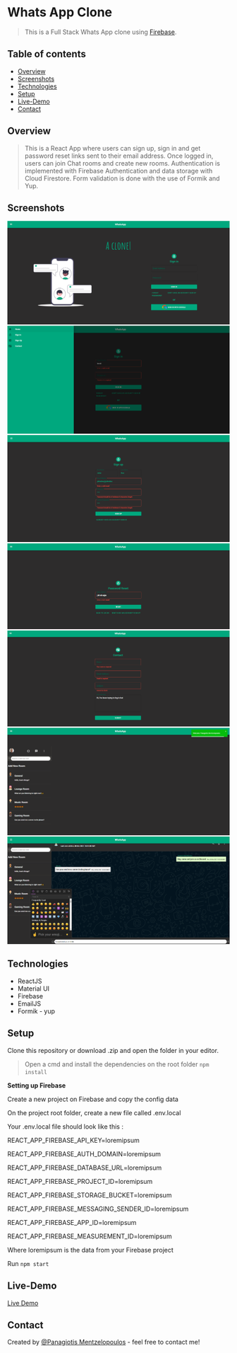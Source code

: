 # Whats App Clone
> This is a Full Stack Whats App clone using [Firebase]( https://firebase.google.com/).

## Table of contents
* [Overview](#overview)
* [Screenshots](#screenshots)
* [Technologies](#technologies)
* [Setup](#setup)
* [Live-Demo](#live-demo)
* [Contact](#contact)

## Overview
> This is a React App where users can sign up, sign in and get password reset links sent to their email address. Once logged in, users can join Chat rooms and create new rooms. Authentication is implemented with Firebase Authentication and data storage with Cloud Firestore. Form validation is done with the use of Formik and Yup.

## Screenshots
![LandingPage](https://github.com/Panosmentz/Projects-Screenshots/blob/master/WhatsAppClone%20screenshots/landing.PNG)
![signin](https://github.com/Panosmentz/Projects-Screenshots/blob/master/WhatsAppClone%20screenshots/signin.PNG)
![signup](https://github.com/Panosmentz/Projects-Screenshots/blob/master/WhatsAppClone%20screenshots/signup.PNG)
![forgotpwd](https://github.com/Panosmentz/Projects-Screenshots/blob/master/WhatsAppClone%20screenshots/forgotpwd.PNG)
![contact](https://github.com/Panosmentz/Projects-Screenshots/blob/master/WhatsAppClone%20screenshots/contact.PNG)
![suclogin](https://github.com/Panosmentz/Projects-Screenshots/blob/master/WhatsAppClone%20screenshots/suclogin.PNG)
![chat](https://github.com/Panosmentz/Projects-Screenshots/blob/master/WhatsAppClone%20screenshots/chat.PNG)
## Technologies
* ReactJS
* Material UI
* Firebase
* EmailJS
* Formik - yup

## Setup
Clone this repository or download .zip and open the folder in your editor.
>Open a cmd and install the dependencies on the root folder 
>`npm install`

**Setting up Firebase**

Create a new project on Firebase and copy the config data

On the project root folder, create a new file called .env.local

Your .env.local file should look like this :

REACT_APP_FIREBASE_API_KEY=loremipsum

REACT_APP_FIREBASE_AUTH_DOMAIN=loremipsum

REACT_APP_FIREBASE_DATABASE_URL=loremipsum

REACT_APP_FIREBASE_PROJECT_ID=loremipsum

REACT_APP_FIREBASE_STORAGE_BUCKET=loremipsum

REACT_APP_FIREBASE_MESSAGING_SENDER_ID=loremipsum

REACT_APP_FIREBASE_APP_ID=loremipsum

REACT_APP_FIREBASE_MEASUREMENT_ID=loremipsum

Where loremipsum is the data from your Firebase project

Run `npm start`

## Live-Demo
[Live Demo]( https://youthful-haibt-148fc8.netlify.app/)

## Contact
Created by [@Panagiotis Mentzelopoulos](https://determined-saha-b25d49.netlify.app/) - feel free to contact me!
